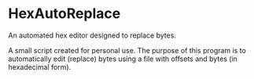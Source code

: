 # HexAutoReplace
An automated hex editor designed to replace bytes.

A small script created for personal use.
The purpose of this program is to automatically edit (replace) bytes using a file with offsets and bytes (in hexadecimal form).


